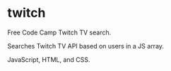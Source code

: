 # twitch

Free Code Camp Twitch TV search.

Searches Twitch TV API based on users in a JS array.

JavaScript, HTML, and CSS.
